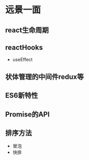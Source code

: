 # 远景一面   
## react生命周期  
## reactHooks
- useEffect  
## 状体管理的中间件redux等   
## ES6新特性   
## Promise的API   
## 
## 排序方法  
- 冒泡  
- 快排
